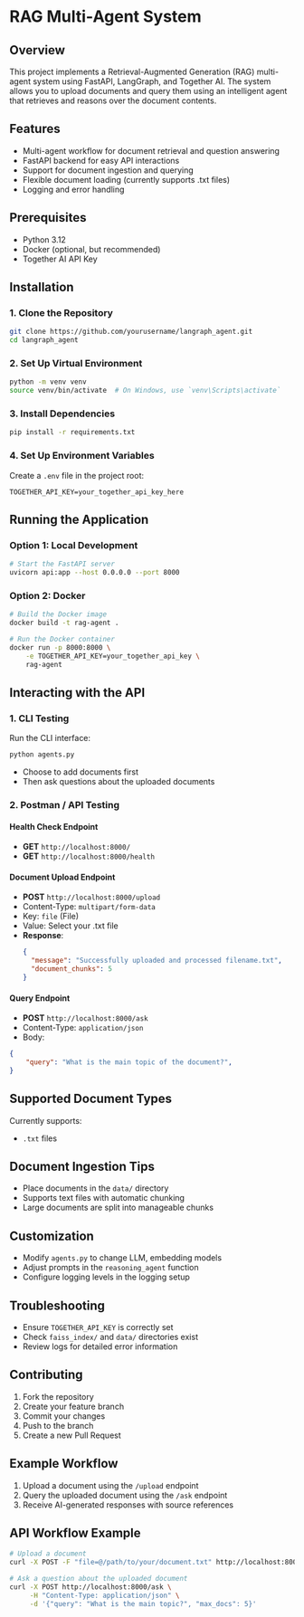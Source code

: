 # RAG Multi-Agent System

## Overview
This project implements a Retrieval-Augmented Generation (RAG) multi-agent system using FastAPI, LangGraph, and Together AI. The system allows you to upload documents and query them using an intelligent agent that retrieves and reasons over the document contents.

## Features
- Multi-agent workflow for document retrieval and question answering
- FastAPI backend for easy API interactions
- Support for document ingestion and querying
- Flexible document loading (currently supports .txt files)
- Logging and error handling

## Prerequisites
- Python 3.12
- Docker (optional, but recommended)
- Together AI API Key

## Installation

### 1. Clone the Repository
```bash
git clone https://github.com/yourusername/langraph_agent.git
cd langraph_agent
```

### 2. Set Up Virtual Environment
```bash
python -m venv venv
source venv/bin/activate  # On Windows, use `venv\Scripts\activate`
```

### 3. Install Dependencies
```bash
pip install -r requirements.txt
```

### 4. Set Up Environment Variables
Create a `.env` file in the project root:
```
TOGETHER_API_KEY=your_together_api_key_here
```

## Running the Application

### Option 1: Local Development
```bash
# Start the FastAPI server
uvicorn api:app --host 0.0.0.0 --port 8000
```

### Option 2: Docker
```bash
# Build the Docker image
docker build -t rag-agent .

# Run the Docker container
docker run -p 8000:8000 \
    -e TOGETHER_API_KEY=your_together_api_key \
    rag-agent
```

## Interacting with the API

### 1. CLI Testing
Run the CLI interface:
```bash
python agents.py
```
- Choose to add documents first
- Then ask questions about the uploaded documents

### 2. Postman / API Testing

#### Health Check Endpoint
- **GET** `http://localhost:8000/`
- **GET** `http://localhost:8000/health`

#### Document Upload Endpoint
- **POST** `http://localhost:8000/upload`
- Content-Type: `multipart/form-data`
- Key: `file` (File)
- Value: Select your .txt file
- **Response**: 
  ```json
  {
    "message": "Successfully uploaded and processed filename.txt",
    "document_chunks": 5
  }
  ```

#### Query Endpoint
- **POST** `http://localhost:8000/ask`
- Content-Type: `application/json`
- Body:
```json
{
    "query": "What is the main topic of the document?",
}
```

## Supported Document Types
Currently supports:
- `.txt` files


## Document Ingestion Tips
- Place documents in the `data/` directory
- Supports text files with automatic chunking
- Large documents are split into manageable chunks

## Customization
- Modify `agents.py` to change LLM, embedding models
- Adjust prompts in the `reasoning_agent` function
- Configure logging levels in the logging setup

## Troubleshooting
- Ensure `TOGETHER_API_KEY` is correctly set
- Check `faiss_index/` and `data/` directories exist
- Review logs for detailed error information

## Contributing
1. Fork the repository
2. Create your feature branch
3. Commit your changes
4. Push to the branch
5. Create a new Pull Request

## Example Workflow
1. Upload a document using the `/upload` endpoint
2. Query the uploaded document using the `/ask` endpoint
3. Receive AI-generated responses with source references

## API Workflow Example
```bash
# Upload a document
curl -X POST -F "file=@/path/to/your/document.txt" http://localhost:8000/upload

# Ask a question about the uploaded document
curl -X POST http://localhost:8000/ask \
     -H "Content-Type: application/json" \
     -d '{"query": "What is the main topic?", "max_docs": 5}'
```
